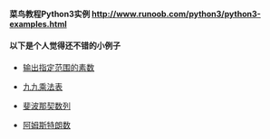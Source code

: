 #### 菜鸟教程Python3实例 http://www.runoob.com/python3/python3-examples.html

#### 以下是个人觉得还不错的小例子

- [输出指定范围的素数](https://github.com/EruDev/Python-Practice/blob/master/%E8%8F%9C%E9%B8%9F%E6%95%99%E7%A8%8BPython3%E5%AE%9E%E4%BE%8B/15.py)

- [九九乘法表](https://github.com/EruDev/Python-Practice/blob/master/%E8%8F%9C%E9%B8%9F%E6%95%99%E7%A8%8BPython3%E5%AE%9E%E4%BE%8B/17.py)

- [斐波那契数列](https://github.com/EruDev/Python-Practice/blob/master/%E8%8F%9C%E9%B8%9F%E6%95%99%E7%A8%8BPython3%E5%AE%9E%E4%BE%8B/18.py)

- [阿姆斯特朗数](https://github.com/EruDev/Python-Practice/blob/master/%E8%8F%9C%E9%B8%9F%E6%95%99%E7%A8%8BPython3%E5%AE%9E%E4%BE%8B/19.py)
